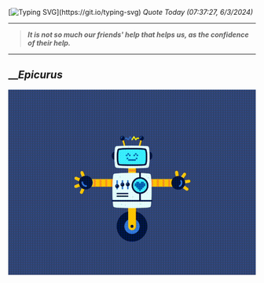 [![Typing SVG](https://readme-typing-svg.herokuapp.com?font=Press+Start+2P&color=C2F784&size=35&width=900&height=100&lines=Hello+World%2C+I'm+Hung+!)](https://git.io/typing-svg) 
_Quote Today (07:37:27, 6/3/2024)_
___
>**_It is not so much our friends' help that helps us, as the confidence of their help._**
___

## __**_Epicurus_**

![RobotDance](src/assets/images/robot-dancing-dribble.gif?style=center)
